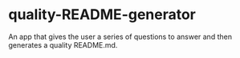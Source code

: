 # quality-README-generator
An app that gives the user a series of questions to answer and then generates a quality README.md.
